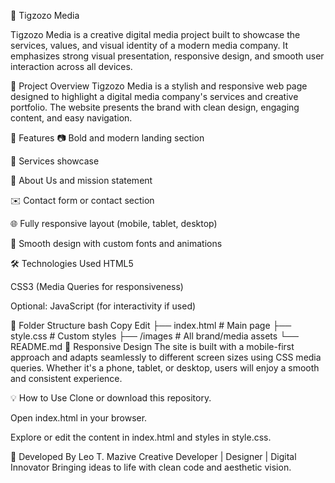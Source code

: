 📸 Tigzozo Media

Tigzozo Media is a creative digital media project built to showcase the services, values, and visual identity of a modern media company. It emphasizes strong visual presentation, responsive design, and smooth user interaction across all devices.

🌟 Project Overview
Tigzozo Media is a stylish and responsive web page designed to highlight a digital media company's services and creative portfolio. The website presents the brand with clean design, engaging content, and easy navigation.

🚀 Features
📷 Bold and modern landing section

💼 Services showcase

🧠 About Us and mission statement

✉️ Contact form or contact section

🌐 Fully responsive layout (mobile, tablet, desktop)

🎨 Smooth design with custom fonts and animations

🛠️ Technologies Used
HTML5

CSS3 (Media Queries for responsiveness)

Optional: JavaScript (for interactivity if used)

📂 Folder Structure
bash
Copy
Edit
├── index.html         # Main page
├── style.css          # Custom styles
├── /images            # All brand/media assets
└── README.md
📱 Responsive Design
The site is built with a mobile-first approach and adapts seamlessly to different screen sizes using CSS media queries. Whether it's a phone, tablet, or desktop, users will enjoy a smooth and consistent experience.

💡 How to Use
Clone or download this repository.

Open index.html in your browser.

Explore or edit the content in index.html and styles in style.css.

👤 Developed By
Leo T. Mazive
Creative Developer | Designer | Digital Innovator
Bringing ideas to life with clean code and aesthetic vision.
